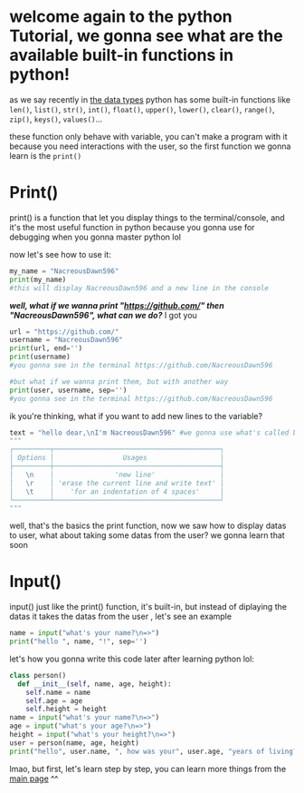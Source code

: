 # welcome again to the python Tutorial, we gonna see what are the available built-in functions in python!

as we say recently in <a href="https://github.com/NacreousDawn596/Python3-tutorial/blob/main/wiki/data-types.md#welcome-again-to-the-python-tutorial-we-gonna-see-what-are-the-available-types-of-datas-in-python">the data types</a> 
python has some built-in functions like `len()`, `list()`, `str()`, `int()`, `float()`, `upper()`, `lower()`, `clear()`, `range()`, `zip()`, `keys()`, `values()`...

these function only behave with variable, you can't make a program with it because you need interactions with the user, so the first function we gonna learn is the `print()`

# Print()
print() is a function that let you display things to the terminal/console, and it's the most useful function in python because you gonna use for debugging when you gonna master python lol

now let's see how to use it:
```py
my_name = "NacreousDawn596"
print(my_name)
#this will display NacreousDawn596 and a new line in the console 
```
***well, what if we wanna print "https://github.com/" then "NacreousDawn596", what can we do?*** I got you
```py
url = "https://github.com/"
username = "NacreousDawn596"
print(url, end='')
print(username)
#you gonna see in the terminal https://github.com/NacreousDawn596

#but what if we wanna print them, but with another way
print(user, username, sep='')
#you gonna see in the terminal https://github.com/NacreousDawn596
```
ik you're thinking, what if you want to add new lines to the variable?
```py
text = "hello dear,\nI'm NacreousDawn596" #we gonna use what's called backslashes
"""
┌─────────┬─────────────────────────────────────────┐
│ Options │                 Usages                  │
├─────────┼─────────────────────────────────────────┤
│   \n    │               'new line'                │
│   \r    │ 'erase the current line and write text' │
│   \t    │    'for an indentation of 4 spaces'     │
└─────────┴─────────────────────────────────────────┘
"""
```
well, that's the basics the print function, now we saw how to display datas to user, what about taking some datas from the user? we gonna learn that soon

# Input()
input() just like the print() function, it's built-in, but instead of diplaying the datas it takes the datas from the user
, let's see an example
```py
name = input("what's your name?\n=>")
print("hello ", name, "!", sep='')
```
let's how you gonna write this code later after learning python lol:
```py
class person()
  def __init__(self, name, age, height):
    self.name = name
    self.age = age
    self.height = height
name = input("what's your name?\n=>")
age = input("what's your age?\n=>")
height = input("what's your height?\n=>")
user = person(name, age, height)
print("hello", user.name, ", how was your", user.age, "years of living?\nbtw, how did you get to", user.height, "? XD")
```
lmao, but first, let's learn step by step, you can learn more things from the <a href="https://github.com/NacreousDawn596/Python3-tutorial">main page</a> ^^
